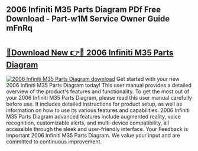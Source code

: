 ## 2006 Infiniti M35 Parts Diagram PDf Free Download - Part-w1M Service Owner Guide mFnRq

# <h2><a href="http://dfjiput.blite.top/?on=2006+Infiniti+M35+Parts+Diagram">🔗Download New 👉🔴 2006 Infiniti M35 Parts Diagram</a></h2>

[![2006 Infiniti M35 Parts Diagram download](https://i.imgur.com/lujVjoI.png)](http://dfjiput.blite.top/?on=2006+Infiniti+M35+Parts+Diagram)
Get started with your new 2006 Infiniti M35 Parts Diagram today! This user manual provides a detailed overview of the product's features and functionality. To get the most out of your 2006 Infiniti M35 Parts Diagram, please read this user manual carefully before use. It includes detailed instructions for product setup, as well as information on how to use its various features and capabilities. 2006 Infiniti M35 Parts Diagram advanced features include augmented reality, voice recognition, customizable alerts, and multi-device compatibility, all accessible through the sleek and user-friendly interface. Your Feedback is Important 2006 Infiniti M35 Parts Diagram. We value your input and are committed to continuous improvement.
